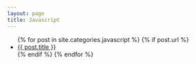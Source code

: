 ```yaml
---
layout: page
title: Javascript
---
```


<ul>
  {% for post in site.categories.javascript %}
    {% if post.url %}
        <li><a href="{{ post.url }}">{{ post.title }}</a></li>
    {% endif %}
  {% endfor %}
</ul>

